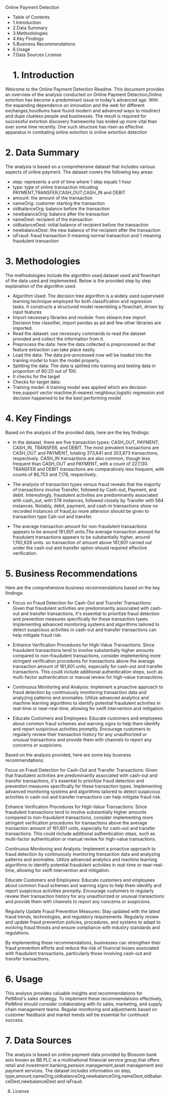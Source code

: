 Online Payment Detection
- Table of Contents
- 1.Introduction
- 2.Data Summary
- 3.Methodologies
- 4.Key Findings
- 5.Business Recommendations
- 6.Usage
- 7.Data Sources
License
  # 1. Introduction
Welcome to the Online Payment Detection Readme. This document provides an overview of the analysis conducted on Online Payment Detection,Online extortion has become a predominant issue in today's advanced age. With the expanding dependence on innovation and the web for different exchanges,hoodlums have found modern and advanced ways to misdirect and dupe clueless people and businesses. The result is required for successful extortion discovery frameworks has ended up more vital than ever some time recently. One such structure has risen as effective apparatus in combating online extortion is online extortion detection
# 2. Data Summary
The analysis is based on a comprehensive dataset that includes various aspects of online payment. The dataset covers the following key areas:

- step: represents a unit of time where 1 step equals 1 hour 
- type: type of online transaction inlcuding PAYMENT,TRANSFER,CASH_OUT,CASH_IN and DEBIT
- amount: the amount of the transaction 
- nameOrig: customer starting the transaction 
- oldbalanceOrg: balance before the transaction 
- newbalanceOrig: balance after the transaction 
- nameDest: recipient of the transaction 
- oldbalanceDest: initial balance of recipient before the transaction 
- newbalanceDest: the new balance of the recipient after the transaction 
- isFraud: fraud transaction 0 meaning normal transaction and 1 meaning fraudulent transaction
# 3. Methodologies
The methodologies include the algorithm used,dataset used and flowchart of the data used and implemented. Below is the provided step by step explanation of the algorithm used.
- Algorithm Used: The decision tree algorithm is a widely used supervised learning technique employed for both classification and regression tasks. It constructs a
structured model resembling a flowchart, driven by input features
- Import necessary libraries and module: from sklearn.tree import Decision tree classifier, import pandas as pd and few other libraries are imported.
- Read the dataset: use necessary commands to read the dataset provided and collect the information from it.
- Preprocess the data: here the data collected is preprocessed so that feature extraction can take place easily.
- Load the data: The data pre-processed now will be loaded into the training model to train the model properly.
- Splitting the data: The data is splitted into training and testing data in proportion of 80:20 out of 100.
- It checks for the target
- Checks for target data: 
- Training model: 4 training model was applied which are decision tree,support vector machine,K-nearest neighbour,logistic regression and decision happened to be the best performing model
  
# 4. Key Findings
Based on the analysis of the provided data, here are the key findings:

- In the dataset, there are five transaction types: CASH_OUT, PAYMENT, CASH_IN, TRANSFER, and DEBIT. The most prevalent transactions are CASH_OUT and PAYMENT, totaling 373,641 and 353,873 transactions, respectively. CASH_IN transactions are also common, though less frequent than CASH_OUT and PAYMENT, with a count of 227,130. TRANSFER and DEBIT transactions are comparatively less frequent, with counts of 86,753 and 7,178, respectively.

- The analysis of transaction types versus fraud reveals that the majority of transactions involve Transfer, followed by Cash-out, Payment, and debit. Interestingly, fraudulent activities are predominantly associated with cash_out, with 578 instances, followed closely by Transfer with 564 instances. Notably, debit, payment, and cash-in transactions show no recorded instances of fraud,so more attension should be given to transaction type Cah-out and transfer.

- The average transaction amount for non-fraudulent transactions appears to be around 161,601 units.The average transaction amount for fraudulent transactions appears to be substantially higher, around 1,192,628 units. so transaction of amount above 161,601 carried out under the cash-out and transfer option should required effective verification.


# 5. Business Recommendations
Here are the comprehensive business recommendations based on the key findings:

- Focus on Fraud Detection for Cash-Out and Transfer Transactions: Given that fraudulent activities are predominantly associated with cash-out and transfer transactions, it's essential to prioritize fraud detection and prevention measures specifically for these transaction types. Implementing advanced monitoring systems and algorithms tailored to detect suspicious activities in cash-out and transfer transactions can help mitigate fraud risk.


- Enhance Verification Procedures for High-Value Transactions: Since fraudulent transactions tend to involve substantially higher amounts compared to non-fraudulent transactions, consider implementing more stringent verification procedures for transactions above the average transaction amount of 161,601 units, especially for cash-out and transfer transactions. This could include additional authentication steps, such as multi-factor authentication or manual review for high-value transactions.

- Continuous Monitoring and Analysis: Implement a proactive approach to fraud detection by continuously monitoring transaction data and analyzing patterns and anomalies. Utilize advanced analytics and machine learning algorithms to identify potential fraudulent activities in real-time or near-real-time, allowing for swift intervention and mitigation.

- Educate Customers and Employees: Educate customers and employees about common fraud schemes and warning signs to help them identify and report suspicious activities promptly. Encourage customers to regularly review their transaction history for any unauthorized or unusual transactions and provide them with channels to report any concerns or suspicions.

Based on the analysis provided, here are some key business recommendations:

Focus on Fraud Detection for Cash-Out and Transfer Transactions: Given that fraudulent activities are predominantly associated with cash-out and transfer transactions, it's essential to prioritize fraud detection and prevention measures specifically for these transaction types. Implementing advanced monitoring systems and algorithms tailored to detect suspicious activities in cash-out and transfer transactions can help mitigate fraud risk.

Enhance Verification Procedures for High-Value Transactions: Since fraudulent transactions tend to involve substantially higher amounts compared to non-fraudulent transactions, consider implementing more stringent verification procedures for transactions above the average transaction amount of 161,601 units, especially for cash-out and transfer transactions. This could include additional authentication steps, such as multi-factor authentication or manual review for high-value transactions.

Continuous Monitoring and Analysis: Implement a proactive approach to fraud detection by continuously monitoring transaction data and analyzing patterns and anomalies. Utilize advanced analytics and machine learning algorithms to identify potential fraudulent activities in real-time or near-real-time, allowing for swift intervention and mitigation.

Educate Customers and Employees: Educate customers and employees about common fraud schemes and warning signs to help them identify and report suspicious activities promptly. Encourage customers to regularly review their transaction history for any unauthorized or unusual transactions and provide them with channels to report any concerns or suspicions.

Regularly Update Fraud Prevention Measures: Stay updated with the latest fraud trends, technologies, and regulatory requirements. Regularly review and update fraud prevention policies, procedures, and systems to adapt to evolving fraud threats and ensure compliance with industry standards and regulations.

By implementing these recommendations, businesses can strengthen their fraud prevention efforts and reduce the risk of financial losses associated with fraudulent transactions, particularly those involving cash-out and transfer transactions.
# 6. Usage
This analysis provides valuable insights and recommendations for PetMind's sales strategy. To implement these recommendations effectively, PetMind should consider collaborating with its sales, marketing, and supply chain management teams. Regular monitoring and adjustments based on customer feedback and market trends will be essential for continued success.

# 7. Data Sources
The analysis is based on online payment data provided by Blossom bank aslo known as BB PLC ia a multinational financial service group,that offers retail and investment banking,pension management,asset management and payment services. The dataset includes information on step, type,amount,nameOrig,oldbalanceOrg,newbalanceOrig,nameDest,oldbalanceDest,newbalanceDest and isFraud.

8. License
